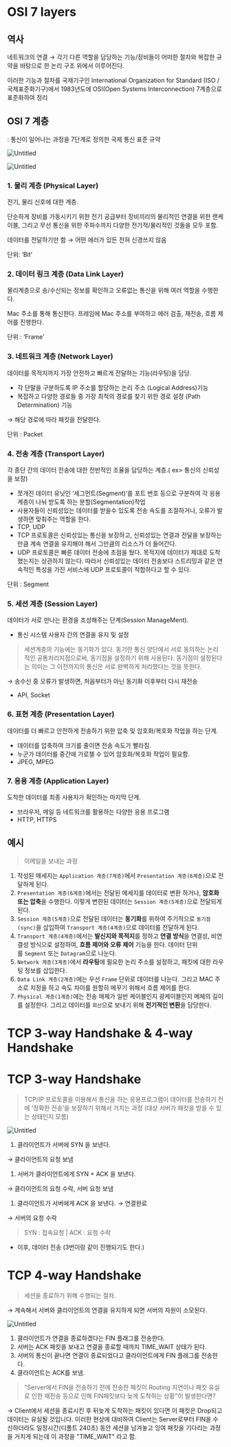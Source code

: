 # OSI 7 layers

## 역사

네트워크의 연결 → 각기 다른 역할을 담당하는 기능/장비들이 어떠한 절차와 복잡한 규약을 바탕으로 한 논리 구조 위에서 이루어진다. 

이러한 기능과 절차를 국제기구인 International Organization for Standard (ISO / 국제표준화기구)에서 1983년도에 OSI(Open Systems Interconnection) 7계층으로 표준화하여 정리

## OSI 7 계층

: 통신이 일어나는 과정을 7단계로 정의한 국제 통신 표준 규약

![Untitled](https://prod-files-secure.s3.us-west-2.amazonaws.com/1350b1d2-2534-4161-963d-de80702d6a77/68100a8f-0a21-417d-927b-1507674927bf/Untitled.png)

![Untitled](https://prod-files-secure.s3.us-west-2.amazonaws.com/1350b1d2-2534-4161-963d-de80702d6a77/2865926b-2754-412c-b9bd-3f89e1070630/Untitled.png)

### 1. 물리 계층 (Physical Layer)

전기, 물리 신호에 대한 계층. 

단순하게 장비를 가동시키기 위한 전기 공급부터 장비끼리의 물리적인 연결을 위한 랜케이블, 그리고 무선 통신을 위한 주파수까지 다양한 전기적/물리적인 것들을 모두 포함. 

데이터를 전달하기만 함 → 어떤 에러가 있든 전혀 신경쓰지 않음

단위: ‘Bit’

### 2. 데이터 링크 계층 (Data Link Layer)

물리계층으로 송/수신되는 정보를 확인하고 오류없는 통신을 위해 여러 역할을 수행한다.

Mac 주소를 통해 통신한다. 프레임에 Mac 주소를 부여하고 에러 검출, 재전송, 흐름 제어를 진행한다. 

단위 : ‘Frame’

### 3. 네트워크 계층 (Network Layer)

데이터를 목적지까지 가장 안전하고 빠르게 전달하는 기능(라우팅)을 담당.

- 각 단말을 구분하도록 IP 주소를 할당하는 논리 주소 (Logical Address)기능
- 복잡하고 다양한 경로들 중 가장 최적의 경로를 찾기 위한 경로 설정 (Path Determination) 기능

→ 해당 경로에 따라 패킷을 전달한다.

단위 : Packet

### 4. 전송 계층 (Transport Layer)

각 종단 간의 데이터 전송에 대한 전반적인 조율을 담당하는 계층.( ex> 통신의 신뢰성을 보장)

- 쪼개진 데이터 유닛인 ‘세그먼트(Segment)’를 포트 번호 등으로 구분하여 각 응용 계층이 나눠 받도록 하는 분할(Segmentation)작업
- 사용자들이 신뢰성있는 데이터를 받을수 있도록 전송 속도를 조절하거나, 오류가 발생하면 맞춰주는 역할을 한다.
- TCP, UDP
- TCP 프로토콜은 신뢰성있는 통신을 보장하고, 신뢰성있는 연결과 전달을 보장하는만큼 계속 연결을 유지해야 해서 그만큼의 리소스가 더 들어간다.
- UDP 프로토콜은 빠른 데이터 전송에 초점을 뒀다. 목적지에 데이터가 제대로 도착했는지는 상관하지 않는다. 따라서 신뢰성있는 데이터 전송보다 스트리밍과 같은 연속적인 특성을 가진 서비스에 UDP 프로토콜이 적합하다고 할 수 있다.

단위 : Segment

### 5. 세션 계층 (Session Layer)

데이터가 서로 만나는 환경을 조성해주는 단계(Session ManageMent).

- 통신 시스템 사용자 간의 연결을 유지 및 설정

> 세션계층의 기능에는 동기화가 있다. 동기란 통신 양단에서 서로 동의하는 논리적인 공통처리지점으로써, 동기점을 설정하기 위해 사용된다. 동기점이 설정된다는 의미는 그 이전까지의 통신은 서로 완벽하게 처리했다는 것을 뜻한다.
> 

→ 송수신 중 오류가 발생하면, 처음부터가 아닌 동기화 이후부터 다시 재전송

- API, Socket

### 6. 표현 계층 (Presentation Layer)

데이터를 더 빠르고 안전하게 전송하기 위한 압축 및 암호화/복호화 작업을 하는 단계.

- 데이터를 압축하여 크기를 줄이면 전송 속도가 빨라짐.
- 누군가 데이터를 중간에 가로챌 수 있어 암호화/복호화 작업이 필요함.
- JPEG, MPEG

### 7. 응용 계층 (Application Layer)

도착한 데이터를 최종 사용자가 확인하는 마지막 단계. 

- 브라우저, 메일 등 네트워크를 활용하는 다양한 응용 프로그램
- HTTP, HTTPS

## 예시

> 이메일을 보내는 과정
> 
1. 작성된 메세지는 `Application 계층(7계층)`에서 `Presentation 계층(6계층)`으로 전달하게 된다.
2. `Presentation 계층(6계층)`에서는 전달된 메세지를 데이터로 변환 하거나, **암호화 또는 압축**을 수행한다. 이렇게 변한된 데이터는 `Session 계층(5계층)`으로 전달되게 된다.
3. `Session 계층(5계층)`으로 전달된 데이터는 **동기화**를 위하여 주기적으로 `동기점(sync)`을 삽입하여 `Transport 계층(4계층)`으로 데이터를 전달하게 된다.
4. `Transport 계층(4계층)`에서는 **발신지와 목적지**를 정하고 **연결 방식**을 연결성, 비연결성 방식으로 설정하여, **흐름 제어와 오류 제어** 기능을 한다. 데이터 단위를 `Segment` 또는 `Datagram`으로 나눈다. 
5. `Network 계층(3계층)`에서 **라우팅**에 필요한 논리 주소를 설정하고, 패킷에 대한 라우팅 정보를 삽입한다.
6. `Data Link 계층(2계층)`에는 우선 `Frame` 단위로 데이터를 나눈다. 그리고 MAC 주소로 지정을 하고 속도 차이를 원할히 메꾸기 위해서 흐름 제어를 한다.
7. `Physical 계층(1계층)`에는 전송 매체가 일반 케이블인지 광케이블인지 메체의 길이를 설정한다. 그리고 데이터를 `회선`으로 보내기 위해 **전기적인 변환**을 담당한다.

# TCP 3-way Handshake & 4-way Handshake

# TCP 3-way Handshake

> TCP/IP 프로토콜을 이용해서 통신을 하는 응용프로그램이 데이터를 전송하기 전에 ‘정확한 전송’을 보장하기 위해서 거치는 과정 (대상 서버가 패킷을 받을 수 있는 상태인지 모름)
> 

![Untitled](https://prod-files-secure.s3.us-west-2.amazonaws.com/1350b1d2-2534-4161-963d-de80702d6a77/b56cc64e-c888-40c3-851f-3882f73b9a09/Untitled.png)

1. 클라이언트가 서버에 SYN 을 보낸다.

→ 클라이언트의 요청 보냄

1. 서버가 클라이언트에게 SYN + ACK 을 보낸다.

→ 클라이언트의 요청 수락, 서버 요청 보냄

1. 클라이언트가 서버에게 ACK 을 보낸다. → 연결완료

→ 서버의 요청 수락 

> SYN : 접속요청 |  ACK : 요청 수락
> 
- 이후, 데이터 전송 (3번이랑 같이 진행되기도 한다.)

# TCP 4-way Handshake

> 세션을 종료하기 위해 수행되는 절차.
> 

→ 계속해서 서버와 클라이언트의 연결을 유지하게 되면 서버의 자원이 소모된다.

![Untitled](https://prod-files-secure.s3.us-west-2.amazonaws.com/1350b1d2-2534-4161-963d-de80702d6a77/06c548de-450f-41e5-8360-5c7cf581ca87/Untitled.png)

1. 클라이언트가 연결을 종료하겠다는 FIN 플래그를 전송한다.
2. 서버는 ACK 패킷을 보내고 연결을 종료할 때까지 TIME_WAIT 상태가 된다.
3. 서버의 통신이 끝나면 연결이 종료되었다고 클라이언트에게 FIN 플래그를 전송한다.
4. 클라이언트는 ACK를 보냄.

> "Server에서 FIN을 전송하기 전에 전송한 패킷이 Routing 지연이나 패킷 유실로 인한 재전송 등으로 인해 FIN패킷보다 늦게 도착하는 상황"이 발생한다면?
> 

→ Client에서 세션을 종료시킨 후 뒤늦게 도착하는 패킷이 있다면 이 패킷은 Drop되고 데이터는 유실될 것입니다. 이러한 현상에 대비하여 Client는 Server로부터 FIN을 수신하더라도 일정시간(디폴트 240초) 동안 세션을 남겨놓고 잉여 패킷을 기다리는 과정을 거치게 되는데 이 과정을 "TIME_WAIT" 라고 함.
